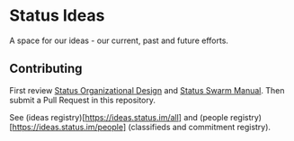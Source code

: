 # Status Ideas

A space for our ideas - our current, past and future efforts.

## Contributing

First review [Status Organizational Design](https://wiki.status.im/Status_Organisational_Design) and
[Status Swarm Manual](MANUAL.md).  Then submit a Pull Request in this repository.

See (ideas registry)[https://ideas.status.im/all] and (people
registry)[https://ideas.status.im/people] (classifieds and commitment
registry).
